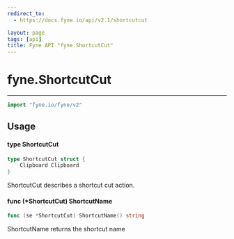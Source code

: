 ```yaml
---
redirect_to:
  - https://docs.fyne.io/api/v2.1/shortcutcut

layout: page
tags: [api]
title: Fyne API "fyne.ShortcutCut"
---
```



# fyne.ShortcutCut
---
```go
import "fyne.io/fyne/v2"
```

## Usage

#### type ShortcutCut

```go
type ShortcutCut struct {
	Clipboard Clipboard
}
```

ShortcutCut describes a shortcut cut action.

#### func (*ShortcutCut) ShortcutName

```go
func (se *ShortcutCut) ShortcutName() string
```
ShortcutName returns the shortcut name
